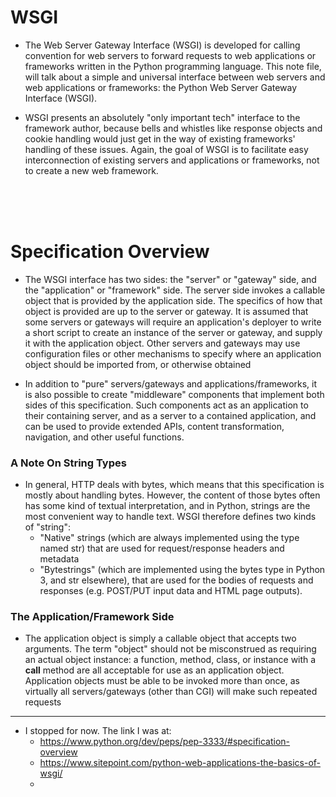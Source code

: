 # WSGI

- The Web Server Gateway Interface (WSGI) is developed for calling convention for web servers to forward requests to web applications or frameworks written in the Python programming language. This note file, will talk about a simple and universal interface between web servers and web applications or frameworks: the Python Web Server Gateway Interface (WSGI).
  
 - WSGI presents an absolutely "only important tech" interface to the framework author, because bells and whistles like response objects and cookie handling would just get in the way of existing frameworks' handling of these issues. Again, the goal of WSGI is to facilitate easy interconnection of existing servers and applications or frameworks, not to create a new web framework.

<br>
<br>
<br>

# Specification Overview

- The WSGI interface has two sides: the "server" or "gateway" side, and the "application" or "framework" side. The server side invokes a callable object that is provided by the application side. The specifics of how that object is provided are up to the server or gateway. It is assumed that some servers or gateways will require an application's deployer to write a short script to create an instance of the server or gateway, and supply it with the application object. Other servers and gateways may use configuration files or other mechanisms to specify where an application object should be imported from, or otherwise obtained

- In addition to "pure" servers/gateways and applications/frameworks, it is also possible to create "middleware" components that implement both sides of this specification. Such components act as an application to their containing server, and as a server to a contained application, and can be used to provide extended APIs, content transformation, navigation, and other useful functions.

### A Note On String Types

- In general, HTTP deals with bytes, which means that this specification is mostly about handling bytes. However, the content 
of those bytes often has some kind of textual interpretation, and in Python, strings are the most convenient way to handle text. WSGI therefore defines two kinds of "string":
  - "Native" strings (which are always implemented using the type named str) that are used for request/response headers and metadata
  - "Bytestrings" (which are implemented using the bytes type in Python 3, and str elsewhere), that are used for the bodies of requests and responses (e.g. POST/PUT input data and HTML page outputs).
  
### The Application/Framework Side

- The application object is simply a callable object that accepts two arguments. The term "object" should not be misconstrued as requiring an actual object instance: a function, method, class, or instance with a __call__ method are all acceptable for use as an application object. Application objects must be able to be invoked more than once, as virtually all servers/gateways (other than CGI) will make such repeated requests

---

- I stopped for now. The link I was at:
  - https://www.python.org/dev/peps/pep-3333/#specification-overview
  - https://www.sitepoint.com/python-web-applications-the-basics-of-wsgi/
  - 

